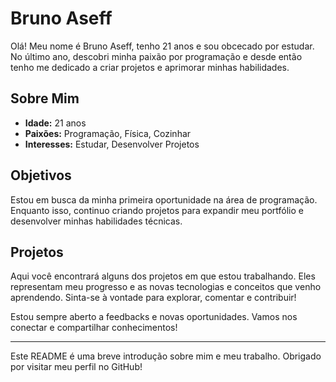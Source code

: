 # Bruno Aseff

Olá! Meu nome é Bruno Aseff, tenho 21 anos e sou obcecado por estudar. No último ano, descobri minha paixão por programação e desde então tenho me dedicado a criar projetos e aprimorar minhas habilidades.

## Sobre Mim

- **Idade:** 21 anos
- **Paixões:** Programação, Física, Cozinhar
- **Interesses:** Estudar, Desenvolver Projetos

## Objetivos

Estou em busca da minha primeira oportunidade na área de programação. Enquanto isso, continuo criando projetos para expandir meu portfólio e desenvolver minhas habilidades técnicas.

## Projetos

Aqui você encontrará alguns dos projetos em que estou trabalhando. Eles representam meu progresso e as novas tecnologias e conceitos que venho aprendendo. Sinta-se à vontade para explorar, comentar e contribuir!

Estou sempre aberto a feedbacks e novas oportunidades. Vamos nos conectar e compartilhar conhecimentos!

---

Este README é uma breve introdução sobre mim e meu trabalho. Obrigado por visitar meu perfil no GitHub!
